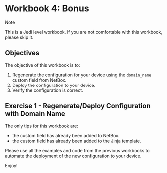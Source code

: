 # Workbook 4: Bonus

> [!NOTE]
> This is a Jedi level workbook. If you are not comfortable with this workbook, please skip it.

## Objectives

The objective of this workbook is to:
1. Regenerate the configuration for your device using the `domain_name` custom field from NetBox.
2. Deploy the configuration to your device.
3. Verify the configuration is correct. 

## Exercise 1 - Regenerate/Deploy Configuration with Domain Name
The only tips for this workbook are:
- the custom field has already been added to NetBox.
- the custom field has already been added to the Jinja template.

Please use all the examples and code from the previous workbooks to automate the deployment of the new configuration to your device.

Enjoy!